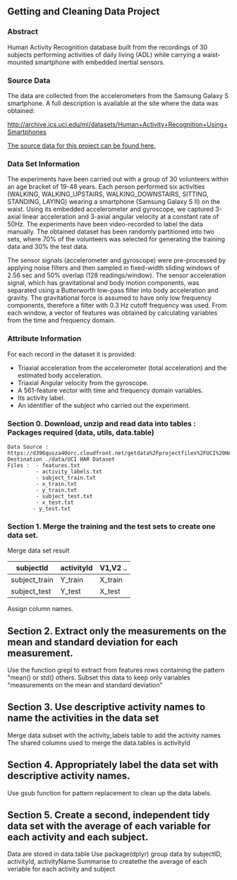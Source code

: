 ## Getting and Cleaning Data Project


### Abstract
Human Activity Recognition database built from the recordings of 30 subjects performing activities of daily living (ADL) while carrying a waist-mounted smartphone with embedded inertial sensors.

### Source Data
The data are collected from the accelerometers from the Samsung Galaxy S smartphone. A full description is available at the site where the data was obtained:

http://archive.ics.uci.edu/ml/datasets/Human+Activity+Recognition+Using+Smartphones

[The source data for this project can be found here.](https://d396qusza40orc.cloudfront.net/getdata%2Fprojectfiles%2FUCI%20HAR%20Dataset.zip)

### Data Set Information
The experiments have been carried out with a group of 30 volunteers within an age bracket of 19-48 years. Each person performed six activities (WALKING, WALKING_UPSTAIRS, WALKING_DOWNSTAIRS, SITTING, STANDING, LAYING) wearing a smartphone (Samsung Galaxy S II) on the waist. Using its embedded accelerometer and gyroscope, we captured 3-axial linear acceleration and 3-axial angular velocity at a constant rate of 50Hz. The experiments have been video-recorded to label the data manually. The obtained dataset has been randomly partitioned into two sets, where 70% of the volunteers was selected for generating the training data and 30% the test data. 

The sensor signals (accelerometer and gyroscope) were pre-processed by applying noise filters and then sampled in fixed-width sliding windows of 2.56 sec and 50% overlap (128 readings/window). The sensor acceleration signal, which has gravitational and body motion components, was separated using a Butterworth low-pass filter into body acceleration and gravity. The gravitational force is assumed to have only low frequency components, therefore a filter with 0.3 Hz cutoff frequency was used. From each window, a vector of features was obtained by calculating variables from the time and frequency domain.

### Attribute Information
For each record in the dataset it is provided: 
- Triaxial acceleration from the accelerometer (total acceleration) and the estimated body acceleration. 
- Triaxial Angular velocity from the gyroscope. 
- A 561-feature vector with time and frequency domain variables. 
- Its activity label. 
- An identifier of the subject who carried out the experiment.

### Section 0. Download, unzip and read data into tables : Packages required (data, utils, data.table)
    Data Source : https://d396qusza40orc.cloudfront.net/getdata%2Fprojectfiles%2FUCI%20HAR%20Dataset.zip
    Destination ./data/UCI HAR Dataset
    Files :  - features.txt
             - activity_labels.txt
             - subject_train.txt
             - x_train.txt
             - y_train.txt
             - subject_test.txt
             - x_test.txt
            - y_test.txt
### Section 1. Merge the training and the test sets to create one data set.

Merge data set result

| subjectId     	| activityId 	| V1,V2 .. 	|
|---------------	|------------	|----------	|
| subject_train 	| Y_train    	| X_train  	|
| subject_test  	| Y_test     	| X_test   	|


Assign column names.

## Section 2. Extract only the measurements on the mean and standard deviation for each measurement. 
Use the function grepl to extract from features rows containing the pattern "mean() or std() others.
Subset this data to keep only variables "measurements on the mean and standard deviation"

## Section 3. Use descriptive activity names to name the activities in the data set
Merge data subset with the activity_labels table to add the activity names
The shared columns used to merge the data.tables is activityId

## Section 4. Appropriately label the data set with descriptive activity names.
Use gsub function for pattern replacement to clean up the data labels.

## Section 5. Create a second, independent tidy data set with the average of each variable for each activity and each subject. 
Data are stored in data.table
Use package(dplyr)
group data by subjectID, activityId, activityName
Summarise to createthe the average of each veriable for each activity and subject

